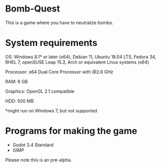 # Bomb-Quest
This is a game where you have to neutralize bombs.

# System requirements
OS: Windows 8.1* or later (x64), Debian 11, Ubuntu 18.04 LTS, Fedora 34, RHEL 7, openSUSE Leap 15.3, Arch or equivalent Linux systems (x64)

Processor: x64 Dual Core Processor with @2.6 GHz

RAM: 6 GB

Graphics: OpenGL 2.1 compatible

HDD: 500 MB

*might run on Windows 7, but not supported

# Programs for making the game
- Godot 3.4 Standard
- GIMP

Please note this is an pre-alpha.
